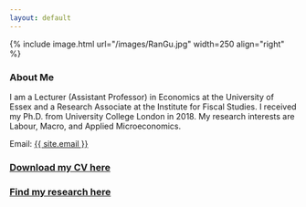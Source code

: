 ```yaml
---
layout: default
---
```


{% include image.html url="/images/RanGu.jpg" width=250 align="right" %}
<br>

### About Me
I am a Lecturer (Assistant Professor) in Economics at the University of Essex and a Research Associate at the Institute for Fiscal Studies. I received my Ph.D. from University College London in 2018. My research interests are Labour, Macro, and Applied Microeconomics.

Email: <a href="mailto:{{ site.email }}">{{ site.email }}</a>

### [Download my CV here](/cv/index.html)

### [Find my research here](/research/index.html)
